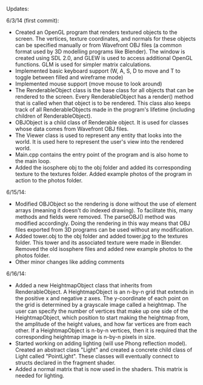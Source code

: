 Updates:

6/3/14 (first commit):
- Created an OpenGL program that renders textured objects to the screen. The vertices, texture coordinates, and normals for these objects can be specified manually or from Wavefront OBJ files (a common format used by 3D modelling programs like Blender). The window is created using SDL 2.0, and GLEW is used to access additional OpenGL functions. GLM is used for simpler matrix calculations.
- Implemented basic keyboard support (W, A, S, D to move and T to toggle between filled and wireframe mode)
- Implemented mouse support (move mouse to look around)
- The RenderableObject class is the base class for all objects that can be rendered to the screen. Every RenderableObject has a render() method that is called when that object is to be rendered. This class also keeps track of all RenderableObjects made in the program's lifetime (including children of RenderableObject).
- OBJObject is a child class of Renderable object. It is used for classes whose data comes from Wavefront OBJ files.
- The Viewer class is used to represent any entity that looks into the world. It is used here to represent the user's view into the rendered world.
- Main.cpp contains the entry point of the program and is also home to the main loop.
- Added the isosphere obj to the obj folder and added its corresponding texture to the textures folder. Added example photos of the program in action to the photos folder.

6/15/14:
- Modified OBJObject so the rendering is done without the use of element arrays (meaning it doesn't do indexed drawing). To facilitate this, many methods and fields were removed. The parseOBJ() method was modified accordingly. Doing the rendering in this way means that OBJ files exported from 3D programs can be used without any modification.
- Added tower.obj to the obj folder and added tower.jpg to the textures folder. This tower and its associated texture were made in Blender. Removed the old isosphere files and added new example photos to the photos folder.
- Other minor changes like adding comments

6/16/14:
- Added a new HeightmapObject class that inherits from RenderableObject. A HeightmapObject is an n-by-n grid that extends in the positive x and negative z axes. The y-coordinate of each point on the grid is determined by a grayscale image called a heightmap. The user can specify the number of vertices that make up one side of the HeightmapObject, which position to start making the heightmap from, the amplitude of the height values, and how far vertices are from each other. If a HeightmapObject is n-by-n vertices, then it is required that the corresponding heightmap image is n-by-n pixels in size.
- Started working on adding lighting (will use Phong reflection model). Created an abstract class "Light" and created a concrete child class of Light called "PointLight". These classes will eventually connect to structs declared in the fragment shader.
- Added a normal matrix that is now used in the shaders. This matrix is needed for lighting.
